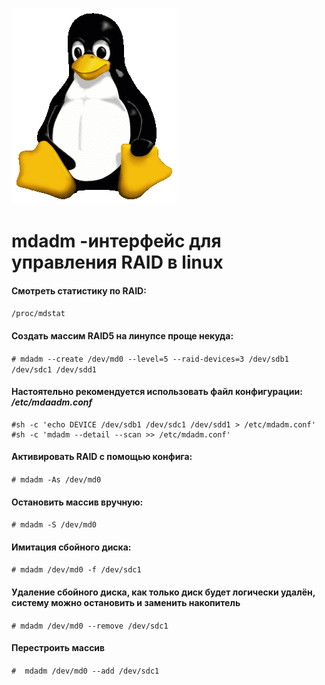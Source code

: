 ![Linux](../../img/linux.png)

# mdadm -интерфейс для управления RAID в linux

#### Смотреть статистику по RAID:

```/proc/mdstat ```

#### Создать массим RAID5 на линупсе проще некуда:

```# mdadm --create /dev/md0 --level=5 --raid-devices=3 /dev/sdb1 /dev/sdc1 /dev/sdd1```

#### Настоятельно рекомендуется использовать файл конфигурации: _/etc/mdaadm.conf_

```
#sh -c 'echo DEVICE /dev/sdb1 /dev/sdc1 /dev/sdd1 > /etc/mdadm.conf'
#sh -c 'mdadm --detail --scan >> /etc/mdadm.conf'
```
#### Активировать RAID с помощью конфига:

```# mdadm -As /dev/md0 ```

#### Остановить массив вручную:
```# mdadm -S /dev/md0```

#### Имитация сбойного диска:
```# mdadm /dev/md0 -f /dev/sdc1 ```

#### Удаление сбойного диска, как только диск будет логически удалён, систему можно остановить и заменить накопитель
```# mdadm /dev/md0 --remove /dev/sdc1 ```

#### Перестроить массив
```#  mdadm /dev/md0 --add /dev/sdc1```